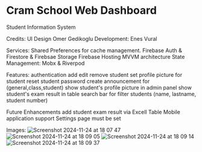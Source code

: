 # Cram School Web Dashboard
Student Information System

Credits: 
UI Design Omer Gedikoglu
Development: Enes Vural

Services:
Shared Preferences for cache management.
Firebase Auth & Firestore & Firebsae Storage
Firebase Hosting
MVVM architecture
State Management: Mobx & Riverpod


Features:
authentication 
add edit remove student
set profile picture for student
reset student password
create announcement for (general,class,student)
show student's profile picture in admin panel
show student's exam result in table
search bar for filter students (name, lastname, student number)

Future Enhancements
add student exam result via Excell Table
Mobile application support
Settings page must be set


Images:
![Screenshot 2024-11-24 at 18 07 47](https://github.com/user-attachments/assets/177c0497-425c-44de-a6fd-785a2d1dbb64)
![Screenshot 2024-11-24 at 18 09 05](https://github.com/user-attachments/assets/a83c7060-291e-4a60-a413-82791ed4b651)
![Screenshot 2024-11-24 at 18 09 14](https://github.com/user-attachments/assets/c082555d-c43e-4c34-8cca-dd1cb4c0909f)
![Screenshot 2024-11-24 at 18 09 37](https://github.com/user-attachments/assets/cb7bcc90-9335-4cba-a3cb-d76e935ac98b)





